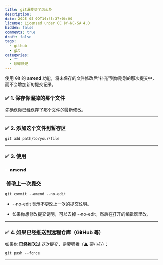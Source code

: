 ```yaml
---
title: git漏提交了怎么办
description: 
date: 2025-05-09T16:45:37+08:00
license: Licensed under CC BY-NC-SA 4.0
hidden: false
comments: true
draft: false
tags:
  - github
  - git
categories:
  - ""
  - 琐碎快记
---
```

使用 Git 的 **amend** 功能，将未保存的文件修改后“补充”到你刚刚的那次提交中，而不会增加新的提交记录。

### **✅ 1. 保存你漏掉的那个文件**

  

先确保你已经保存了那个文件的最新修改。

---

### **✅ 2. 添加这个文件到暂存区**

```
git add path/to/your/file
```

---

### **✅ 3. 使用** 

### **--amend**

###  **修改上一次提交**

```
git commit --amend --no-edit
```

- --no-edit 表示不更改上一次的提交说明。
    
- 如果你想修改提交说明，可以去掉 --no-edit，然后在打开的编辑器里改。
    

---

### **✅ 4. 如果已经推送到远程仓库（GitHub 等）**

  

如果你 **已经推送过** 这次提交，需要强推（⚠️ 要小心）：

```
git push --force
```

---